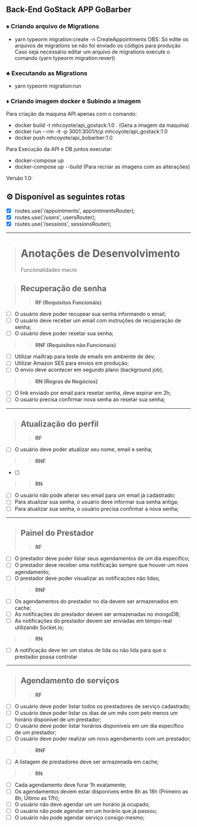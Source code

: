 ## Back-End GoStack APP GoBarber

### ♠ Criando arquivo de Migrations
- yarn typeorm migration:create -n CreateAppointments
OBS: Só edite os arquivos de migrations se não foi enviado os códigos para produção
Caso seja necessário editar um arquivo de migrations execute o comando (yarn typeorm migration:revert)

### ♣ Executando as Migrations
- yarn typeorm migration:run


### ♦ Criando imagem docker e Subindo a imagem

Para criação da maquina API apenas com o comando:
  - docker build -t mhcoyote/api_gostack:1.0 .    (Gera a imagem da maquina)
  - docker run --rm -it  -p 3001:3001/tcp mhcoyote/api_gostack:1.0
  - docker push mhcoyote/api_bobarber:1.0

Para Execução da API e DB juntos executar:
  - docker-compose up
  - docker-compose up --build (Para recriar as imagens com as alterações)

Versão 1.0:

## ⚙ Disponível as seguintes rotas
- [x] routes.use('/appointments', appointmentsRouter);
- [x] routes.use('/users', usersRouter);
- [x] routes.use('/sessions', sessionsRouter);
---
> # Anotações de Desenvolvimento
>Funcionalidades macro

>## Recuperação de senha
>>**RF (Requisitos Funcionáis)**

 - [ ] O usuário deve poder recupear sua senha informando o email;
 - [ ] O usuário deve receber um email com instruções de recuperação de senha;
 - [ ] O usuário deve poder resetar sua senha;

>>**RNF (Requisitos não Funcionais)**

 - [ ] Utilizar mailtrap para teste de emails em ambiente de dev;
 - [ ] Utilizar Amazon SES para envios em produção;
 - [ ] O envio deve acontecer em segundo plano (background job);

>>**RN (Regras de Negócios)**

 - [ ] O link enviado por email para resetar senha, deve expirar em 2h;
 - [ ] O usuário precisa confirmar nova senha ao resetar sua senha;
---
>## Atualização do perfil
>>**RF**

 - [ ] O usuário deve poder atualizar seu nome, email e senha;

>>**RNF**

 - [ ]

>>**RN**

 - [ ] O usuário não pode alterar seu email para um email já cadastrado;
 - [ ] Para atualizar sua senha, o usuário deve informar sua senha antiga;
 - [ ] Para atualizar sua senha, o usuário precisa confirmar a nova senha;
---
>## Painel do Prestador
>>**RF**

 - [ ] O prestador deve poder listar seus agendamentos de um dia específico;
 - [ ] O prestador deve receber uma notificação sempre que houver um novo agendamento;
 - [ ] O prestador deve poder visualizar as notificações não lidas;

>>**RNF**

 - [ ] Os agendamentos do prestador no dia devem ser armazenados em cache;
 - [ ] As notificações do prestador devem ser armazenadas no mongoDB;
 - [ ] As notificações do prestador devem ser enviadas em tempo-real utilizando Socket.io;

>>**RN**

 - [ ] A notificação deve ter um status de lida ou não lida para que o prestador possa controlar
---
>## Agendamento de serviços
>>**RF**

 - [ ] O usuário deve poder listar todos os prestadores de serviço cadastrado;
 - [ ] O usuário deve poder listar os dias de um mês com pelo menos um horário disponível de um prestador;
 - [ ] O usuário deve poder listar horários disponíveis em um dia específico de um prestador;
 - [ ] O usuário deve poder realizar um novo agendamento com um prestador;

>>**RNF**

 - [ ] A listagem de prestadores deve ser armazenada em cache;

>>**RN**

 - [ ] Cada agendamento deve furar 1h exatamente;
 - [ ] Os agendamentos devem estar disponíveis entre 8h as 18h (Primeiro as 8h, Último as 17h);
 - [ ] O usuário não deve agendar um um horário já ocupado;
 - [ ] O usuário não pode agendar em um horário que já passou;
 - [ ] O usuário não pode agendar serviço consigo mesmo;
